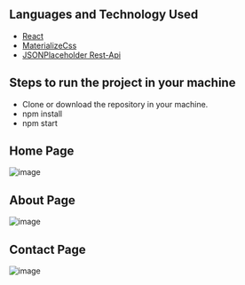 ## Languages and Technology Used
- [React](https://reactjs.org/)
- [MaterializeCss](https://materializecss.com/)
- [JSONPlaceholder Rest-Api](https://jsonplaceholder.typicode.com/)

## Steps to run the project in your machine
- Clone or download the repository in your machine.
- npm install 
- npm start

## Home Page
![image](https://user-images.githubusercontent.com/57083596/151689387-0d7c92dc-bbb2-4bf4-af55-8eee558e4d5e.png)

## About Page
![image](https://user-images.githubusercontent.com/57083596/151689410-1b655fa8-c5f0-4391-b2c3-882442a4b0a8.png)

## Contact Page
![image](https://user-images.githubusercontent.com/57083596/151689425-818acfdd-fa97-42d4-b202-9581ec01d290.png)
